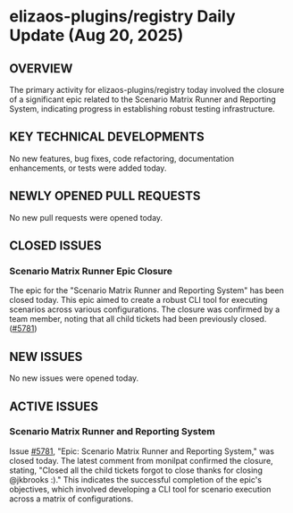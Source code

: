 # elizaos-plugins/registry Daily Update (Aug 20, 2025)
## OVERVIEW 
The primary activity for elizaos-plugins/registry today involved the closure of a significant epic related to the Scenario Matrix Runner and Reporting System, indicating progress in establishing robust testing infrastructure.

## KEY TECHNICAL DEVELOPMENTS
No new features, bug fixes, code refactoring, documentation enhancements, or tests were added today.

## NEWLY OPENED PULL REQUESTS
No new pull requests were opened today.

## CLOSED ISSUES
### Scenario Matrix Runner Epic Closure
The epic for the "Scenario Matrix Runner and Reporting System" has been closed today. This epic aimed to create a robust CLI tool for executing scenarios across various configurations. The closure was confirmed by a team member, noting that all child tickets had been previously closed. ([#5781](https://github.com/elizaos-plugins/registry/issues/5781))

## NEW ISSUES
No new issues were opened today.

## ACTIVE ISSUES
### Scenario Matrix Runner and Reporting System
Issue [#5781](https://github.com/elizaos-plugins/registry/issues/5781), "Epic: Scenario Matrix Runner and Reporting System," was closed today. The latest comment from monilpat confirmed the closure, stating, "Closed all the child tickets forgot to close thanks for closing @jkbrooks :)." This indicates the successful completion of the epic's objectives, which involved developing a CLI tool for scenario execution across a matrix of configurations.